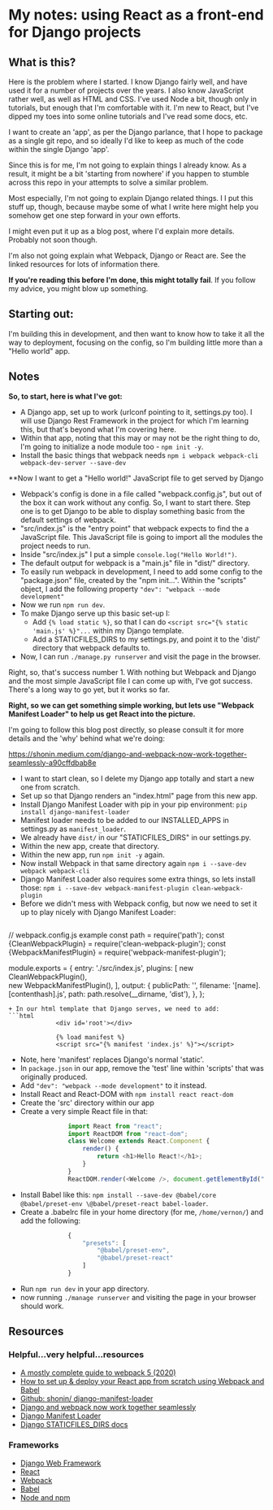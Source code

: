 # My notes: using React as a front-end for Django projects

## What is this?

Here is the problem where I started.  I know Django fairly
well, and have used it for a number of projects over the
years.  I also know JavaScript rather well, as well as
HTML and CSS.  I've used Node a bit, though only in tutorials,
but enough that I'm comfortable with it.  I'm new to React,
but I've dipped my toes into some online tutorials and I've
read some docs, etc.

I want to create an 'app', as per the Django parlance, that
I hope to package as a single git repo, and so ideally I'd
like to keep as much of the code within the single Django 'app'.

Since this is for me, I'm not going to explain things
I already know.  As a result, it might be a bit
'starting from nowhere' if you happen to stumble across this
repo in your attempts to solve a similar problem.

Most especially, I'm not going to explain Django related things.  I
I put this stuff up, though, because maybe some of what I write here
might help you somehow get one step forward in your own efforts.

I might even put it up as a blog post, where I'd explain more details.
Probably not soon though.

I'm also not going explain what Webpack, Django or React are.
See the linked resources for lots of information there.

**If you're reading this before I'm done, this might totally fail**.  If you
follow my advice, you might blow up something.


## Starting out:

I'm building this in development, and then want to know how to take it all the
way to deployment, focusing on the config, so I'm building little more than
a "Hello world" app.


## Notes

**So, to start, here is what I've got:**

+ A Django app, set up to work (urlconf pointing to it, settings.py too).  I will use
Django Rest Framework in the project for which I'm learning this, but that's beyond what
I'm covering here.
+ Within that app, noting that this may or may not be the right thing to do,
I'm going to initialize a node module too - `npm init -y`.
+ Install the basic things that webpack needs `npm i webpack webpack-cli webpack-dev-server --save-dev`


**Now I want to get a "Hello world!" JavaScript file to get served by Django

+ Webpack's config is done in a file called "webpack.config.js", but out of the box
it can work without any config.  So, I want to start there.  Step one is to get Django to
be able to display something basic from the default settings of webpack.
+ "src/index.js" is the "entry point" that webpack expects to find the a JavaScript file.  This
JavaScript file is going to import all the modules the project needs to run.
+ Inside "src/index.js" I put a simple `console.log("Hello World!")`.
+ The default output for webpack is a "main.js" file in "dist/" directory.
+ To easily run webpack in development, I need to add some config to the "package.json"
file, created by the "npm init...".  Within the "scripts" object, I add the following property
`"dev": "webpack --mode development"`
+ Now we run `npm run dev`.
+ To make Django serve up this basic set-up I:
   + Add `{% load static %}`, so that I can do `<script src="{% static 'main.js' %}"...` within my 
     Django template.
   + Add a STATICFILES_DIRS to my settings.py, and point it to the 'dist/' directory that webpack defaults to.
+ Now, I can run `./manage.py runserver` and visit the page in the browser.

Right, so, that's success number 1.  With nothing but Webpack and Django and the most simple
JavaScript file I can come up with, I've got success.  There's a long way to go yet, but it
works so far.

**Right, so we can get something simple working, but lets use "Webpack Manifest Loader" to help us get React into the picture.**

I'm going to follow this blog post directly, so please consult it for more details and the 'why' behind what we're doing:

https://shonin.medium.com/django-and-webpack-now-work-together-seamlessly-a90cffdbab8e


+ I want to start clean, so I delete my Django app totally and start a new one from scratch.
+ Set up so that Django renders an "index.html" page from this new app.
+ Install Django Manifest Loader with pip in your pip environment: `pip install django-manifest-loader`
+ Manifest loader needs to be added to our INSTALLED_APPS in settings.py as `manifest_loader`.
+ We already have `dist/` in our "STATICFILES_DIRS" in our settings.py.
+ Within the new app, create that directory.
+ Within the new app, run `npm init -y` again.
+ Now install Webpack in that same directory again `npm i --save-dev webpack webpack-cli`
+ Django Manifest Loader also requires some extra things, so lets install those:
   `npm i --save-dev webpack-manifest-plugin clean-webpack-plugin`
+ Before we didn't mess with Webpack config, but now we need to set it up to play nicely with Django Manifest Loader:
   ```
// webpack.config.js example
const path = require('path');
const {CleanWebpackPlugin} = require('clean-webpack-plugin');
const {WebpackManifestPlugin} = require('webpack-manifest-plugin');

module.exports = {
	entry: './src/index.js',
	plugins: [
			new CleanWebpackPlugin(),  
			new WebpackManifestPlugin(), 
	],
	output: {
		publicPath: '',
		filename: '[name].[contenthash].js', 
		path: path.resolve(__dirname, 'dist'),
	},
};
   ```
+ In our html template that Django serves, we need to add:
   ```html
				<div id='root'></div>

				{% load manifest %}
				<script src="{% manifest 'index.js' %}"></script>
   ```
+ Note, here 'manifest' replaces Django's normal 'static'.
+ In `package.json` in our app, remove the 'test' line within 'scripts' that was originally produced.
+ Add `"dev": "webpack --mode development"` to it instead.
+ Install React and React-DOM with `npm install react react-dom`
+ Create the 'src' directory within our app
+ Create a very simple React file in that:
   ```javascript
				import React from "react";
				import ReactDOM from "react-dom";
				class Welcome extends React.Component {
					render() {
						return <h1>Hello React!</h1>;
					}
				}
				ReactDOM.render(<Welcome />, document.getElementById("root"));
   ```
+ Install Babel like this: `npm install --save-dev @babel/core @babel/preset-env \@babel/preset-react babel-loader`.
+ Create a .babelrc file in your home directory (for me, `/home/vernon/`) and add the following:
   ```javascript
				{
					"presets": [
						"@babel/preset-env",
						"@babel/preset-react"
					]
				}
   ```
+ Run `npm run dev` in your app directory.
+ now running `./manage runserver` and visiting the page in your browser should work.


## Resources

### Helpful...very helpful...resources

+ [A mostly complete guide to webpack 5 (2020)](https://www.valentinog.com/blog/webpack/)
+ [How to set up & deploy your React app from scratch using Webpack and Babel](https://www.freecodecamp.org/news/how-to-set-up-deploy-your-react-app-from-scratch-using-webpack-and-babel-a669891033d4/)
+ [Github: shonin/ django-manifest-loader](https://github.com/shonin/django-manifest-loader)
+ [Django and webpack now work together seamlessly](https://shonin.medium.com/django-and-webpack-now-work-together-seamlessly-a90cffdbab8e)
+ [Django Manifest Loader](https://django-manifest-loader.readthedocs.io/en/latest/index.html)
+ [Django STATICFILES_DIRS docs](https://docs.djangoproject.com/en/3.1/ref/settings/#std:setting-STATICFILES_DIRS)


### Frameworks

+ [Django Web Framework](https://www.djangoproject.com/)
+ [React](https://reactjs.org/)
+ [Webpack](https://webpack.js.org/)
+ [Babel](https://babeljs.io/)
+ [Node and npm](https://nodejs.org/en/)

